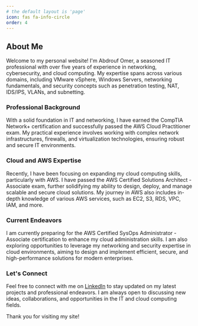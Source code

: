```yaml
---
# the default layout is 'page'
icon: fas fa-info-circle
order: 4
---
```


## About Me

Welcome to my personal website! I'm Abdrouf Omer, a seasoned IT professional with over five years of experience in networking, cybersecurity, and cloud computing. My expertise spans across various domains, including VMware vSphere, Windows Servers, networking fundamentals, and security concepts such as penetration testing, NAT, IDS/IPS, VLANs, and subnetting.

### Professional Background

With a solid foundation in IT and networking, I have earned the CompTIA Network+ certification and successfully passed the AWS Cloud Practitioner exam. My practical experience involves working with complex network infrastructures, firewalls, and virtualization technologies, ensuring robust and secure IT environments.

### Cloud and AWS Expertise

Recently, I have been focusing on expanding my cloud computing skills, particularly with AWS. I have passed the AWS Certified Solutions Architect - Associate exam, further solidifying my ability to design, deploy, and manage scalable and secure cloud solutions. My journey in AWS also includes in-depth knowledge of various AWS services, such as EC2, S3, RDS, VPC, IAM, and more.

### Current Endeavors

I am currently preparing for the AWS Certified SysOps Administrator - Associate certification to enhance my cloud administration skills. I am also exploring opportunities to leverage my networking and security expertise in cloud environments, aiming to design and implement efficient, secure, and high-performance solutions for modern enterprises.

### Let's Connect

Feel free to connect with me on [LinkedIn](https://www.linkedin.com/in/abdrouf-omer-x4995) to stay updated on my latest projects and professional endeavors. I am always open to discussing new ideas, collaborations, and opportunities in the IT and cloud computing fields.

Thank you for visiting my site!
